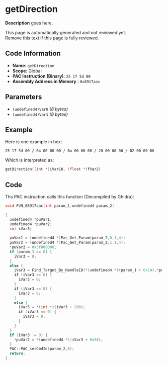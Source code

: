 # getDirection

**Description** goes here.

This page is automatically generated and not reviewed yet.<br>Remove this text if this page is fully reviewed.

## Code Information

- **Name**: `getDirection`
- **Scope**: Global
- **PAC Instruction (Binary)**: `25 17 5d 00`
- **Assembly Address in Memory** : `0x8917aac`

## Parameters

- `(undefined4)Var0` *(8 bytes)*
- `(undefined4)Var1` *(8 bytes)*

## Example

Here is one example in hex:

```25 17 5d 00 / 04 00 00 00 / 0a 00 00 00 / 20 00 00 00 / 02 00 00 00```

Which is interpreted as:

```c
getDirection((int *)iVar10, (float *)fVar2)
```

## Code

Ths PAC instruction calls this function (Decompiled by Ghidra):

```c
void FUN_08917aac(int param_1,undefined4 param_2)

{
  undefined4 *puVar1;
  undefined4 *puVar2;
  int iVar3;
  
  puVar1 = (undefined4 *)Pac_Get_Param(param_2,0,1,4);
  puVar2 = (undefined4 *)Pac_Get_Param(param_2,1,1,4);
  *puVar2 = 0x3f800000;
  if (param_1 == 0) {
    iVar3 = 0;
  }
  else {
    iVar3 = Find_Target_By_HandleID(*(undefined4 *)(param_1 + 0x14),*puVar1,1);
    if (iVar3 == 0) {
      iVar3 = 0;
    }
    if (iVar3 == 0) {
      iVar3 = 0;
    }
    else {
      iVar3 = *(int *)(iVar3 + 200);
      if (iVar3 == 0) {
        iVar3 = 0;
      }
    }
  }
  if (iVar3 != 0) {
    *puVar2 = *(undefined4 *)(iVar3 + 0x94);
  }
  PAC::PAC_setCmdId(param_2,0);
  return;
}
```

